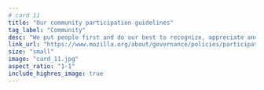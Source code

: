 ```yaml
---
# card 11
title: "Our community participation guidelines"
tag_label: "Community"
desc: "We put people first and do our best to recognize, appreciate and respect the diversity of our global contributors"
link_url: "https://www.mozilla.org/about/governance/policies/participation/"
size: "small"
image: "card_11.jpg"
aspect_ratio: "1-1"
include_highres_image: true
---
```

